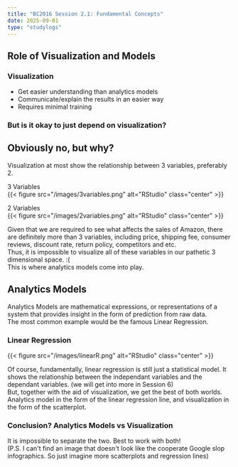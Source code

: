 ```yaml
---
title: "BC2016 Session 2.1: Fundamental Concepts"
date: 2025-09-01
type: "studylogs"
---
```

## Role of Visualization and Models

### Visualization
- Get easier understanding than analytics models
- Communicate/explain the results in an easier way
- Requires minimal training

### But is it okay to just depend on visualization? 
## Obviously no, but why?
Visualization at most show the relationship between 3 variables, preferably 2.  

3 Variables  
{{< figure src="/images/3variables.png" alt="RStudio" class="center" >}}

2 Variables  
{{< figure src="/images/2variables.png" alt="RStudio" class="center" >}}


Given that we are required to see what affects the sales of Amazon, there are definitely more than 3 variables, including price, shipping fee, consumer reviews, discount rate, return policy, competitors and etc.  
Thus, it is impossible to visualize all of these variables in our pathetic 3 dimensional space. :(  
This is where analytics models come into play.

## Analytics Models
Analytics Models are mathematical expressions, or representations of a system that provides insight in the form of prediction from raw data.  
The most common example would be the famous Linear Regression.  

### Linear Regression 
{{< figure src="/images/linearR.png" alt="RStudio" class="center" >}}

Of course, fundamentally, linear regression is still just a statistical model. It shows the relationship between the independant variables and the dependant variables. (we will get into more in Session 6)  
But, together with the aid of visualization, we get the best of both worlds. Analytics model in the form of the linear regression line, and visualization in the form of the scatterplot.  

### Conclusion? Analytics Models vs Visualization
It is impossible to separate the two. Best to work with both!  
(P.S. I can't find an image that doesn't look like the cooperate Google slop infographics. So just imagine more scatterplots and regression lines)

